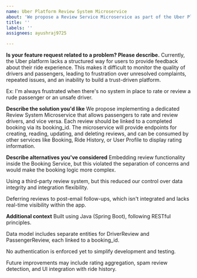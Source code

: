```yaml
---
name: Uber Platform Review System Microservice
about: 'We propose a Review Service Microservice as part of the Uber Platform. '
title: ''
labels: ''
assignees: ayushraj9725

---
```


**Is your feature request related to a problem? Please describe.**
Currently, the Uber platform lacks a structured way for users to provide feedback about their ride experience. This makes it difficult to monitor the quality of drivers and passengers, leading to frustration over unresolved complaints, repeated issues, and an inability to build a trust-driven platform.

Ex: I'm always frustrated when there's no system in place to rate or review a rude passenger or an unsafe driver.

**Describe the solution you'd like**
We propose implementing a dedicated Review System Microservice that allows passengers to rate and review drivers, and vice versa. Each review should be linked to a completed booking via its booking_id. The microservice will provide endpoints for creating, reading, updating, and deleting reviews, and can be consumed by other services like Booking, Ride History, or User Profile to display rating information.

**Describe alternatives you've considered**
Embedding review functionality inside the Booking Service, but this violated the separation of concerns and would make the booking logic more complex.

Using a third-party review system, but this reduced our control over data integrity and integration flexibility.

Deferring reviews to post-email follow-ups, which isn't integrated and lacks real-time visibility within the app.

**Additional context**
Built using Java (Spring Boot), following RESTful principles.

Data model includes separate entities for DriverReview and PassengerReview, each linked to a booking_id.

No authentication is enforced yet to simplify development and testing.

Future improvements may include rating aggregation, spam review detection, and UI integration with ride history.
